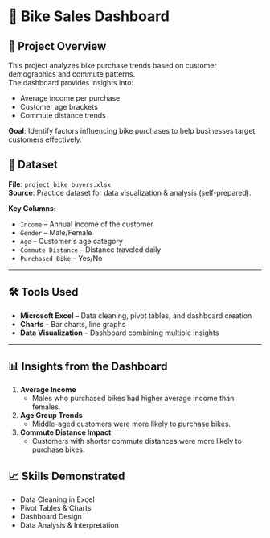 # 🚴 Bike Sales Dashboard

## 📌 Project Overview
This project analyzes bike purchase trends based on customer demographics and commute patterns.  
The dashboard provides insights into:
- Average income per purchase
- Customer age brackets
- Commute distance trends

**Goal**: Identify factors influencing bike purchases to help businesses target customers effectively.

## 📂 Dataset
**File**: `project_bike_buyers.xlsx`  
**Source**: Practice dataset for data visualization & analysis (self-prepared).

**Key Columns:**
- `Income` – Annual income of the customer
- `Gender` – Male/Female
- `Age` – Customer's age category
- `Commute Distance` – Distance traveled daily
- `Purchased Bike` – Yes/No

---

## 🛠 Tools Used
- **Microsoft Excel** – Data cleaning, pivot tables, and dashboard creation
- **Charts** – Bar charts, line graphs
- **Data Visualization** – Dashboard combining multiple insights

---

## 📊 Insights from the Dashboard
1. **Average Income**  
   - Males who purchased bikes had higher average income than females.
2. **Age Group Trends**  
   - Middle-aged customers were more likely to purchase bikes.
3. **Commute Distance Impact**  
   - Customers with shorter commute distances were more likely to purchase bikes.


## 📈 Skills Demonstrated
- Data Cleaning in Excel
- Pivot Tables & Charts
- Dashboard Design
- Data Analysis & Interpretation


